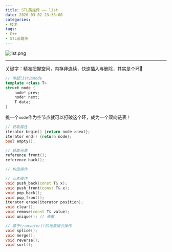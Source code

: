 ```yaml
---
title: STL英雄传 —— list
date: 2020-03-02 23:35:00
categories: 
- 技术
tags:
- C++
- STL英雄传
---
```


![list.png](https://i.loli.net/2020/03/02/1FeqP5G8cS64rdA.png)

<!-- more -->

------

关键字：精准把握空间，内存非连续，快速插入与删除，其实是个环💫

```C++
// 串起list的node
template <class T>
struct node {
    node* prev;
    node* next;
    T data;
}
```

挑一个`node`作为空节点就可以打破这个环，成为一个双向链表！

```C++
// 获取属性
iterator begin() {return node->next};
iterator end() {return node};
bool empty();

// 获取元素
reference front();
reference back();

// 构造操作

// 元素操作
void push_back(const T& x);
void push_front(const T& x);
void pop_back();
void pop_front();
iterator erase(iterator position);
void clear();
void remove(const T& value);
void unique(); // 去重

// 基于transefer()的元素接合操作
void splice();
void merge();
void reverse();
void sort();
```

